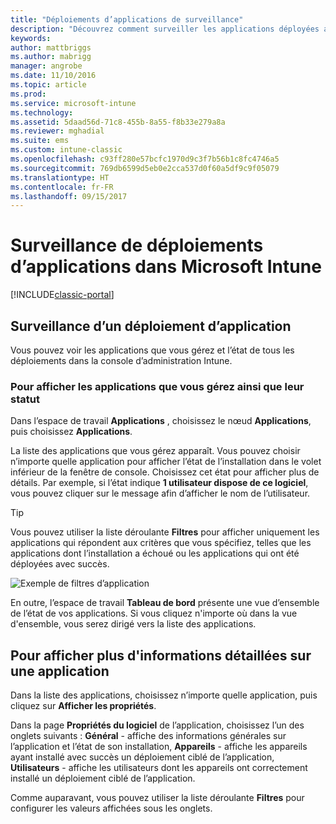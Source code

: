 ```yaml
---
title: "Déploiements d’applications de surveillance"
description: "Découvrez comment surveiller les applications déployées avec Intune."
keywords: 
author: mattbriggs
ms.author: mabrigg
manager: angrobe
ms.date: 11/10/2016
ms.topic: article
ms.prod: 
ms.service: microsoft-intune
ms.technology: 
ms.assetid: 5daad56d-71c8-455b-8a55-f8b33e279a8a
ms.reviewer: mghadial
ms.suite: ems
ms.custom: intune-classic
ms.openlocfilehash: c93ff280e57bcfc1970d9c3f7b56b1c8fc4746a5
ms.sourcegitcommit: 769db6599d5eb0e2cca537d0f60a5df9c9f05079
ms.translationtype: HT
ms.contentlocale: fr-FR
ms.lasthandoff: 09/15/2017
---
```

# <a name="monitor-app-deployments-in-microsoft-intune"></a>Surveillance de déploiements d’applications dans Microsoft Intune

[!INCLUDE[classic-portal](../includes/classic-portal.md)]

## <a name="monitor-an-app-deployment"></a>Surveillance d’un déploiement d’application
Vous pouvez voir les applications que vous gérez et l’état de tous les déploiements dans la console d’administration Intune. <!---App status is displayed in real-time. You don't have to wait for the device to check-in before you can see this.--->

### <a name="to-view-apps-that-you-manage-and-their-status"></a>Pour afficher les applications que vous gérez ainsi que leur statut
Dans l’espace de travail **Applications** , choisissez le nœud **Applications**, puis choisissez **Applications**.

La liste des applications que vous gérez apparaît. Vous pouvez choisir n’importe quelle application pour afficher l’état de l’installation dans le volet inférieur de la fenêtre de console. Choisissez cet état pour afficher plus de détails. Par exemple, si l’état indique **1 utilisateur dispose de ce logiciel**, vous pouvez cliquer sur le message afin d’afficher le nom de l’utilisateur.

> [!TIP]
> Vous pouvez utiliser la liste déroulante **Filtres** pour afficher uniquement les applications qui répondent aux critères que vous spécifiez, telles que les applications dont l’installation a échoué ou les applications qui ont été déployées avec succès.
>
> ![Exemple de filtres d’application](./media/app-filters.png)

En outre, l’espace de travail **Tableau de bord** présente une vue d’ensemble de l’état de vos applications. Si vous cliquez n'importe où dans la vue d'ensemble, vous serez dirigé vers la liste des applications.

## <a name="to-view-more-detailed-information-about-an-app"></a>Pour afficher plus d'informations détaillées sur une application
Dans la liste des applications, choisissez n’importe quelle application, puis cliquez sur **Afficher les propriétés**.

Dans la page **Propriétés du logiciel** de l’application, choisissez l’un des onglets suivants : **Général** - affiche des informations générales sur l’application et l’état de son installation, **Appareils** - affiche les appareils ayant installé avec succès un déploiement ciblé de l’application, **Utilisateurs** - affiche les utilisateurs dont les appareils ont correctement installé un déploiement ciblé de l’application.

Comme auparavant, vous pouvez utiliser la liste déroulante **Filtres** pour configurer les valeurs affichées sous les onglets.
